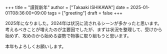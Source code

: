 +++
title = "謹賀新年"
author = ["Takaaki ISHIKAWA"]
date = 2025-01-01T08:36:00+09:00
tags = ["greeting"]
draft = false
+++

2025年になりました。2024年は状況に流されるシーンが多かったと思います。考えるべきことが増えたのが主要因でしたが、まずは状況を整理して、受けから始めず、攻めのから始める姿勢で物事に取り組もうと思います。  

本年もよろしくお願いします。

